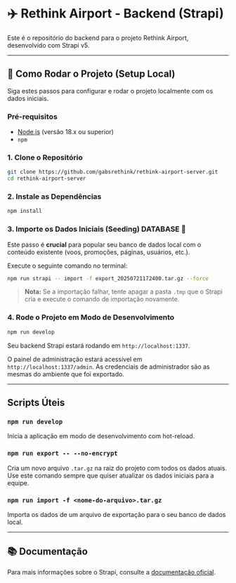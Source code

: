# ✈️ Rethink Airport - Backend (Strapi)

Este é o repositório do backend para o projeto Rethink Airport, desenvolvido com Strapi v5.

---

## 🚀 Como Rodar o Projeto (Setup Local)

Siga estes passos para configurar e rodar o projeto localmente com os dados iniciais.

### Pré-requisitos
- [Node.js](https://nodejs.org/) (versão 18.x ou superior)
- `npm`

### 1. Clone o Repositório

```bash
git clone https://github.com/gabsrethink/rethink-airport-server.git
cd rethink-airport-server
```

### 2. Instale as Dependências

```bash
npm install
```

### 3. Importe os Dados Iniciais (Seeding)  DATABASE 🌱

Este passo é **crucial** para popular seu banco de dados local com o conteúdo existente (voos, promoções, páginas, usuários, etc.).

Execute o seguinte comando no terminal:
```bash
npm run strapi -- import -f export_20250721172400.tar.gz --force
```
> **Nota:** Se a importação falhar, tente apagar a pasta `.tmp` que o Strapi cria e execute o comando de importação novamente.

### 4. Rode o Projeto em Modo de Desenvolvimento

```bash
npm run develop
```

Seu backend Strapi estará rodando em `http://localhost:1337`.

O painel de administração estará acessível em `http://localhost:1337/admin`. As credenciais de administrador são as mesmas do ambiente que foi exportado.

---

##  Scripts Úteis

### `npm run develop`
Inicia a aplicação em modo de desenvolvimento com hot-reload.

### `npm run export -- --no-encrypt`
Cria um novo arquivo `.tar.gz` na raiz do projeto com todos os dados atuais. Use este comando sempre que quiser atualizar os dados iniciais para a equipe.

### `npm run import -f <nome-do-arquivo>.tar.gz`
Importa os dados de um arquivo de exportação para o seu banco de dados local.

---

## 📚 Documentação

Para mais informações sobre o Strapi, consulte a [documentação oficial](https://docs.strapi.io).